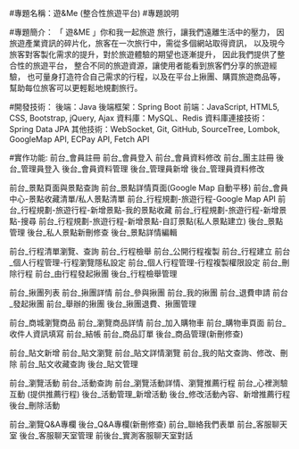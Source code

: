 #專題名稱：遊&Me (整合性旅遊平台)
#專題說明

#專題簡介：
「 遊&ME 」你和我一起旅遊
旅行，讓我們遠離生活中的壓力，
因旅遊產業資訊的碎片化，旅客在一次旅行中，需從多個網站取得資訊，
以及現今旅客對客製化需求的提升，對於旅遊體驗的期望也逐漸提升，
因此我們提供了整合性的旅遊平台，
整合不同的旅遊資源，讓使用者能看到旅客們分享的旅遊經驗，
也可量身打造符合自己需求的行程，以及在平台上揪團、購買旅遊商品等，
幫助每位旅客可以更輕鬆地規劃旅行。

#開發技術：
後端：Java
後端框架：Spring Boot
前端：JavaScript, HTML5, CSS, Bootstrap, jQuery, Ajax
資料庫：MySQL、Redis
資料庫連接技術：Spring Data JPA
其他技術：WebSocket, Git, GitHub, SourceTree, Lombok, GoogleMap API, ECPay API, Fetch API

#實作功能:
前台_會員註冊
前台_會員登入
前台_會員資料修改
前台_團主註冊
後台_管理員登入
後台_會員資料管理
後台_管理員新增
後台_管理員資料修改


前台_景點頁面與景點查詢
前台_景點詳情頁面(Google Map 自動平移)
前台_會員中心-景點收藏清單/私人景點清單
前台_行程規劃-旅遊行程-Google Map API
前台_行程規劃-旅遊行程-新增景點-我的景點收藏
前台_行程規劃-旅遊行程-新增景點-搜尋
前台_行程規劃-旅遊行程-新增景點-自訂景點(私人景點建立)
後台_景點管理
後台_私人景點新刪修查
後台_景點詳情編輯


前台_行程清單瀏覽、查詢
前台_行程檢舉
前台_公開行程複製
前台_行程建立
前台_個人行程管理-行程瀏覽隱私設定
前台_個人行程管理-行程複製權限設定
前台_刪除行程
前台_由行程發起揪團
後台_行程檢舉管理

前台_揪團列表
前台_揪團詳情
前台_參與揪團
前台_我的揪團
前台_退費申請
前台_發起揪團
前台_舉辦的揪團
後台_揪團退費、揪團管理


前台_商城瀏覽商品
前台_瀏覽商品詳情
前台_加入購物車
前台_購物車頁面
前台_收件人資訊填寫
前台_結帳
前台_商品訂單
後台_商品管理(新刪修查)



前台_貼文新增
前台_貼文瀏覽
前台_貼文詳情瀏覽
前台_我的貼文查詢、修改、刪除
前台_貼文收藏查詢
後台_貼文管理

前台_瀏覽活動
前台_活動查詢
前台_瀏覽活動詳情、瀏覽推薦行程
前台_心裡測驗互動 (提供推薦行程)
後台_活動管理_新增活動
後台_修改活動內容、新增推薦行程
後台_刪除活動

前台_瀏覽Q&A專欄
後台_Q&A專欄(新刪修查)
前台_聯絡我們表單
前台_客服聊天室
後台_客服聊天室管理
前後台_實測客服聊天室對話

